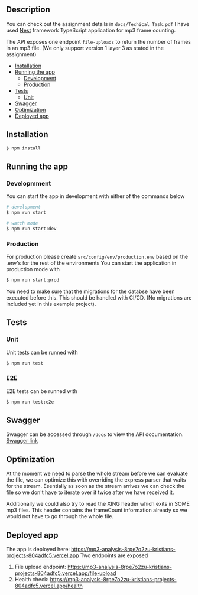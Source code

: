 ## Description

You can check out the assignment details in `docs/Techical Task.pdf`
I have used [Nest](https://github.com/nestjs/nest) framework TypeScript application for mp3 frame counting.

The API exposes one endpoint `file-uploads` to return the number of frames in an mp3 file. (We only support version 1 layer 3 as stated in the assignment)

- [Installation](#installation)
- [Running the app](#running-the-app)
  - [Development](#development)
  - [Production](#production)
- [Tests](#tests)
  - [Unit](#unit)
- [Swagger](#swagger)
- [Optimization](#optimization)
- [Deployed app](#deployed-app)

## Installation

```bash
$ npm install
```

## Running the app

### Developmment

You can start the app in development with either of the commands below

```bash
# development
$ npm run start

# watch mode
$ npm run start:dev
```

### Production

For production please create `src/config/env/production.env` based on the .env's for the rest of the environments
You can start the application in production mode with

```bash
$ npm run start:prod
```

You need to make sure that the migrations for the databse have been executed before this. This should be handled with CI/CD. (No migrations are included yet in this example project).

## Tests

### Unit

Unit tests can be runned with

```bash
$ npm run test
```

### E2E

E2E tests can be runned with

```bash
$ npm run test:e2e
```

## Swagger

Swagger can be accessed through `/docs` to view the API documentation.
[Swagger link](https://mp3-analysis-8rpe7o2zu-kristians-projects-804adfc5.vercel.app/docs)

## Optimization

At the moment we need to parse the whole stream before we can evaluate the file, we can optimize this with overriding the express parser that waits for the stream. Esentially as soon as the stream arrives we can check the file so we don't have to iterate over it twice after we have received it.

Additionally we could also try to read the XING header which exits in SOME mp3 files. This header contains the frameCount information already so we would not have to go through the whole file.

## Deployed app

The app is deployed here: https://mp3-analysis-8rpe7o2zu-kristians-projects-804adfc5.vercel.app
Two endpoints are exposed

1. File upload endpoint: https://mp3-analysis-8rpe7o2zu-kristians-projects-804adfc5.vercel.app/file-upload
2. Health check: https://mp3-analysis-8rpe7o2zu-kristians-projects-804adfc5.vercel.app/health
